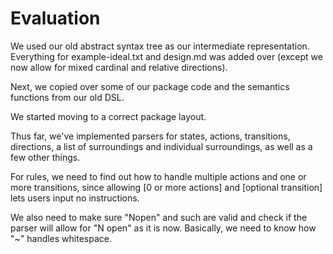 # Evaluation

We used our old abstract syntax tree as our intermediate representation.
Everything for example-ideal.txt and design.md was added over (except we now allow for mixed cardinal and relative directions).

Next, we copied over some of our package code and the semantics functions from our old DSL.

We started moving to a correct package layout.

Thus far, we've implemented parsers for states, actions, transitions, directions, a list of surroundings and individual surroundings, as well as a few other things.

For rules, we need to find out how to handle multiple actions and one or more transitions, since allowing [0 or more actions] and [optional transition] lets users input no instructions.

We also need to make sure "Nopen" and such are valid and check if the parser will allow for "N open" as it is now. Basically, we need to know how "~" handles whitespace.


